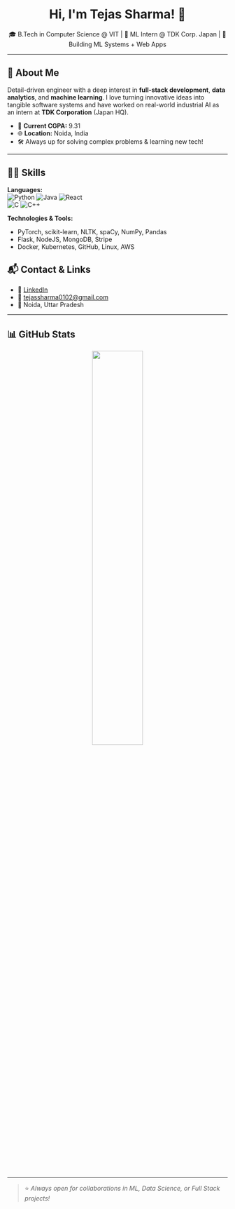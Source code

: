 <h1 align="center">Hi, I'm Tejas Sharma! 👋</h1>
<p align="center">
  🎓 B.Tech in Computer Science @ VIT | 🧠 ML Intern @ TDK Corp. Japan | 🚀 Building ML Systems + Web Apps
</p>

---

## 🚀 About Me

Detail-driven engineer with a deep interest in **full-stack development**, **data analytics**, and **machine learning**. I love turning innovative ideas into tangible software systems and have worked on real-world industrial AI as an intern at **TDK Corporation** (Japan HQ).

- 🏫 **Current CGPA:** 9.31  
- 🌐 **Location:** Noida, India  
- 🛠️ Always up for solving complex problems & learning new tech!

---

## 🧑‍💻 Skills

**Languages:**  
![Python](https://img.shields.io/badge/Python-FFD43B?style=flat&logo=python&logoColor=blue) 
![Java](https://img.shields.io/badge/Java-red?style=flat&logo=java&logoColor=white) 
![React](https://img.shields.io/badge/React-61DAFB?style=flat&logo=react&logoColor=black)  
![C](https://img.shields.io/badge/C-blue?style=flat&logo=c&logoColor=white) 
![C++](https://img.shields.io/badge/C++-00599C?style=flat&logo=c%2B%2B&logoColor=white)

**Technologies & Tools:**  
- PyTorch, scikit-learn, NLTK, spaCy, NumPy, Pandas  
- Flask, NodeJS, MongoDB, Stripe  
- Docker, Kubernetes, GitHub, Linux, AWS


## 📬 Contact & Links

- 💼 [LinkedIn](https://linkedin.com/in/tejas-sharma-cyb/)
- 📧 tejassharma0102@gmail.com
- 📍 Noida, Uttar Pradesh

---

## 📊 GitHub Stats

<p align="center">
  <img width="48%" src="https://github-readme-stats.vercel.app/api?username=isthatejas&show_icons=true&theme=tokyonight" /> 
</p>

---

> ⭐ *Always open for collaborations in ML, Data Science, or Full Stack projects!*

